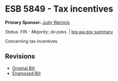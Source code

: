 # ESB 5849 - Tax incentives
**Primary Sponsor:** [Judy Warnick](/person/leg/judith.warnick.md)

*Status: FIN - Majority; do pass.* | [leg.wa.gov summary](https://app.leg.wa.gov/billsummary?BillNumber=5849&Year=2021)

Concerning tax incentives.

## Revisions
* [Original Bill](1/)
* [Engrossed Bill](1/)